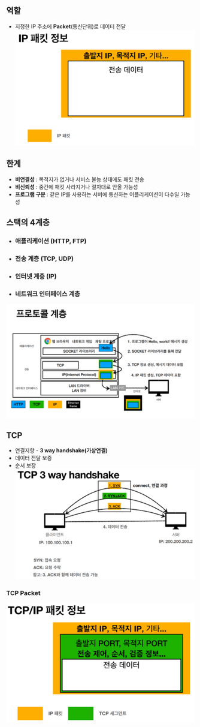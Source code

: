 ## 역할
- 지정한 IP 주소에 **Packet**(통신단위)로 데이터 전달
![Packet](Img/Packet.png)
## 한계
- **비연결성** : 목적지가 없거나 서비스 불능 상태에도 패킷 전송
- **비신뢰성** : 중간에 패킷 사라지거나 절차대로 안올 가능성
- **프로그램 구분** : 같은 IP를 사용하는 서버에 통신하는 어플리케이션이 다수일 가능성
## 스택의 4계층
- ### 애플리케이션 (HTTP, FTP)
- ### 전송 계층 (TCP, UDP)
- ### 인터넷 계층 (IP)
- ### 네트워크 인터페이스 계층
![IPLayer](Img/IPLayer.png)
## TCP 
- 연결지향 - **3 way handshake(가상연결)**
- 데이터 전달 보증
- 순서 보장
![img.png](Img/3WayHandshake.png)
### TCP Packet
![TCPPacket](Img/TCPPacket.png)